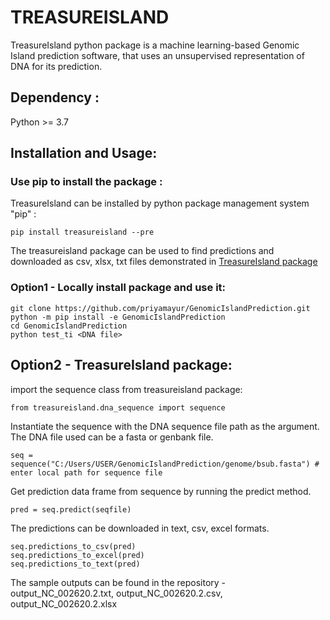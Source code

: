 # TREASUREISLAND

TreasureIsland python package is a machine learning-based Genomic Island prediction software, that uses an unsupervised representation of DNA for its prediction.

## Dependency :

Python >= 3.7

## Installation and Usage:

### Use pip to install the package :
TreasureIsland can be installed by python package management system "pip" :

    pip install treasureisland --pre 

The treasureisland package can be used to find predictions and downloaded as csv, xlsx, txt files demonstrated in [TreasureIsland package](#TreasureIsland-package)

### Option1 - Locally install package and use it:
    git clone https://github.com/priyamayur/GenomicIslandPrediction.git
    python -m pip install -e GenomicIslandPrediction
    cd GenomicIslandPrediction
    python test_ti <DNA file> 


## Option2 - TreasureIsland package:

import the sequence class from treasureisland package:

    from treasureisland.dna_sequence import sequence 

Instantiate the sequence with the DNA sequence file path as the argument. 
The DNA file used can be a fasta or genbank file.

    seq = sequence("C:/Users/USER/GenomicIslandPrediction/genome/bsub.fasta") # enter local path for sequence file

Get prediction data frame from sequence by running the predict method.

    pred = seq.predict(seqfile)

The predictions can be downloaded in text, csv, excel formats.

    seq.predictions_to_csv(pred)
    seq.predictions_to_excel(pred)
    seq.predictions_to_text(pred)

The sample outputs can be found in the repository - output_NC_002620.2.txt, output_NC_002620.2.csv, output_NC_002620.2.xlsx 





